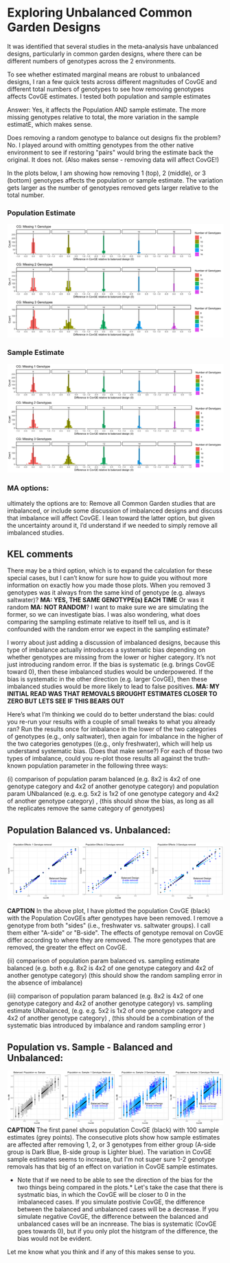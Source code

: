 # Exploring Unbalanced Common Garden Designs

It was identified that several studies in the meta-analysis have unbalanced designs, particularly in common garden designs, where there can be different numbers of genotypes across the 2 environments. 

To see whether estimated marginal means are robust to unbalanced designs, I ran a few quick tests across different magnitudes of CovGE and different total numbers of genotypes to see how removing genotypes affects CovGE estimates. I tested both population and sample estimates

Answer: Yes, it affects the Population AND sample estimate. The more missing genotypes relative to total, the more variation in the sample estimatE, which makes sense. 

Does removing a random genotype to balance out designs fix the problem? No. I played around with omitting genotypes from the other native environment to see if restoring "pairs" would bring the estimate back the original. It does not. (Also makes sense - removing data will affect CovGE!) 

In the plots below, I am showing how removing 1 (top), 2 (middle), or 3 (bottom) genotypes affects the population or sample estimate. The variation gets larger as the number of genotypes removed gets larger relative to the total number.

### Population Estimate

![image](https://github.com/RCN-ECS/CnGV/blob/master/results/Sim_3.10.21/3.21.Pop_MissingGenotypes.png)


### Sample Estimate
![image](https://github.com/RCN-ECS/CnGV/blob/master/results/Sim_3.10.21/3.19.MissingGenotypes.png)



### MA options:

ultimately the options are to: Remove all Common Garden studies that are imbalanced, or include some discussion of imbalanced designs and discuss that imbalance will affect CovGE. I lean toward the latter option, but given the uncertainty around it, I’d understand if we needed to simply remove all imbalanced studies.

## KEL comments

There may be a third option, which is to expand the calculation for these special cases, but I can’t know for sure how to guide you without more information on exactly how you made those plots. When you removed 3 genotypes was it always from the same kind of genotype (e.g. always saltwater)? **MA: YES, THE SAME GENOTYPE(s) EACH TIME** Or was it random **MA: NOT RANDOM**? I want to make sure we are simulating the former, so we can investigate bias. I was also wondering, what does comparing the sampling estimate relative to itself tell us, and is it confounded with the random error we expect in the sampling estimate? 

I worry about just adding a discussion of imbalanced designs, because this type of imbalance actually introduces a systematic bias depending on whether genotypes are missing from the lower or higher category. It’s not just introducing random error. If the bias is systematic (e.g. brings CovGE toward 0), then these imbalanced studies would be underpowered. If the bias is systematic in the other direction (e.g. larger CovGE), then these imbalanced studies would be more likely to lead to false positives. **MA: MY INITIAL READ WAS THAT REMOVALS BROUGHT ESTIMATES CLOSER TO ZERO BUT LETS SEE IF THIS BEARS OUT**

Here’s what I’m thinking we could do to better understand the bias: could you re-run your results with a couple of small tweaks to what you already ran? Run the results once for imbalance in the lower of the two categories of genotypes (e.g., only saltwater), then again for imbalance in the higher of the two categories genotypes ((e.g., only freshwater), which will help us understand systematic bias. (Does that make sense?) For each of those two types of imbalance, could you re-plot those results all against the truth-known population parameter in the following three ways:

(i) comparison of population param balanced (e.g. 8x2 is 4x2 of one genotype category and 4x2 of another genotype category) and population param UNbalanced (e.g. e.g. 5x2 is 1x2 of one genotype category and 4x2 of another genotype category) ,  (this should show the bias, as long as all the replicates remove the same category of genotypes)

## Population Balanced vs. Unbalanced: 
![image](https://github.com/RCN-ECS/CnGV/blob/master/results/Sim_3.10.21/3.23.Population_GenotypeRemoval.png)
 
 **CAPTION** In the above plot, I have plotted the population CovGE (black) with the Population CovGEs after genotypes have been removed. I remove a genotype from both "sides" (i.e., freshwater vs. saltwater groups). I call them either "A-side" or "B-side". The effects of genotype removal on CovGE differ according to where they are removed. The more genotypes that are removed, the greater the effect on CovGE.  
 
(ii) comparison of population param balanced vs. sampling estimate balanced (e.g. both e.g. 8x2 is 4x2 of one genotype category and 4x2 of another genotype category)  (this should show the random sampling error in the absence of imbalance)


(iii) comparison of population param balanced (e.g. 8x2 is 4x2 of one genotype category and 4x2 of another genotype category)  vs. sampling estimate UNbalanced, (e.g. e.g. 5x2 is 1x2 of one genotype category and 4x2 of another genotype category) , (this should be a combination of the systematic bias introduced by imbalance and random sampling error )

## Population vs. Sample - Balanced and Unbalanced: 

![image](https://github.com/RCN-ECS/CnGV/blob/master/results/Sim_3.10.21/3.23.PopV.Sample_Unbalanced.png)
 **CAPTION** The first panel shows population CovGE (black) with 100 sample estimates (grey points). The consecutive plots show how sample estimates are affected after removing 1, 2, or 3 genotypes from either group (A-side group is Dark Blue, B-side group is Lighter blue). The variation in CovGE sample estimates seems to increase, but I'm not super sure 1-2 genotype removals has that big of an effect on variation in CovGE sample estimates.
 
* Note that if we need to be able to see the direction of the bias for the two things being compared in the plots.* Let's take the case that there is systmatic bias, in which the CovGE will be closer to 0 in the imbalaneced cases. If you simulate postivie CovGE, the difference between the balanced and unbalanced cases will be a decrease. If you simulate negative CovGE, the difference between the balanced and unbalanced cases will be an incnrease. The bias is systematic (CovGE goes towards 0), but if you only plot the histgram of the difference, the bias would not be evident.

Let me know what you think and if any of this makes sense to you. 
